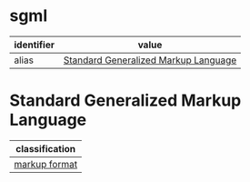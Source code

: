 # sgml

| identifier     | value
| -------------- | -----
| alias          | [Standard Generalized Markup Language](#standard-generalized-markup-language)

# Standard Generalized Markup Language
| classification
| --------------
| [markup format](markup.md)